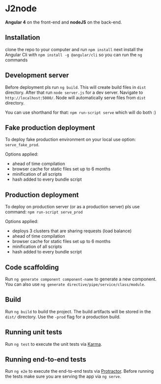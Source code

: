 # J2node

**Angular 4** on the front-end and **nodeJS** on the back-end.

## Installation

clone the repo to your computer and run `npm install`
next install the Angular Cli with `npm install -g @angular/cli` so you can run the `ng` commands

## Development server

Before deployment pls run `ng build`. This will create build files in `dist` directory. 
After that run `node server.js` for a dev server. Navigate to `http://localhost:5000/`. Node will automatically serve files from `dist` directory. 

You can use shorthand for that: `npm run-script serve` which will do both :)

## Fake production deployment
To deploy fake production environment on your local use option: `serve_fake_prod`.

Options applied:
- ahead of time compilation
- browser cache for static files set up to 6 months
- minification of all scripts
- hash added to every bundle script

## Production deployment
To deploy on production server (or as a production server) pls use command: `npm run-script serve_prod`

Options applied:
- deploys 3 clusters that are sharing requests (load balance)
- ahead of time compilation
- browser cache for static files set up to 6 months
- minification of all scripts
- hash added to every bundle script

## Code scaffolding

Run `ng generate component component-name` to generate a new component. You can also use `ng generate directive/pipe/service/class/module`.

## Build

Run `ng build` to build the project. The build artifacts will be stored in the `dist/` directory. Use the `-prod` flag for a production build.

## Running unit tests

Run `ng test` to execute the unit tests via [Karma](https://karma-runner.github.io).

## Running end-to-end tests

Run `ng e2e` to execute the end-to-end tests via [Protractor](http://www.protractortest.org/).
Before running the tests make sure you are serving the app via `ng serve`.